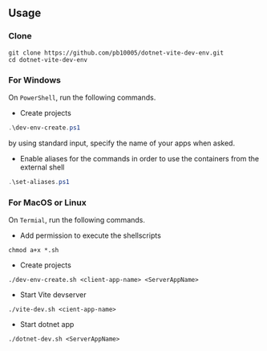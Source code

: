 ## Usage
### Clone
```
git clone https://github.com/pb10005/dotnet-vite-dev-env.git
cd dotnet-vite-dev-env
```

### For Windows
On `PowerShell`, run the following commands.
- Create projects
```powershell
.\dev-env-create.ps1
```
by using standard input, specify the name of your apps when asked.

- Enable aliases for the commands in order to use the containers from the external shell
```powershell
.\set-aliases.ps1
```

### For MacOS or Linux
On `Termial`, run the following commands.
- Add permission to execute the shellscripts
```shell
chmod a+x *.sh
```

- Create projects
```shell
./dev-env-create.sh <client-app-name> <ServerAppName>
```

- Start Vite devserver
```shell
./vite-dev.sh <cient-app-name>
```

- Start dotnet app
```shell
./dotnet-dev.sh <ServerAppName>
```
